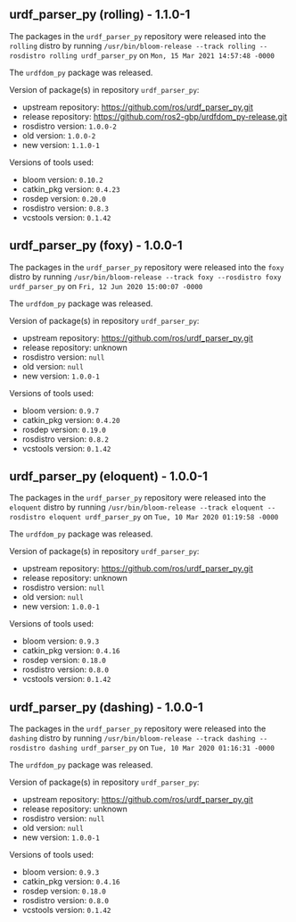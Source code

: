 ## urdf_parser_py (rolling) - 1.1.0-1

The packages in the `urdf_parser_py` repository were released into the `rolling` distro by running `/usr/bin/bloom-release --track rolling --rosdistro rolling urdf_parser_py` on `Mon, 15 Mar 2021 14:57:48 -0000`

The `urdfdom_py` package was released.

Version of package(s) in repository `urdf_parser_py`:

- upstream repository: https://github.com/ros/urdf_parser_py.git
- release repository: https://github.com/ros2-gbp/urdfdom_py-release.git
- rosdistro version: `1.0.0-2`
- old version: `1.0.0-2`
- new version: `1.1.0-1`

Versions of tools used:

- bloom version: `0.10.2`
- catkin_pkg version: `0.4.23`
- rosdep version: `0.20.0`
- rosdistro version: `0.8.3`
- vcstools version: `0.1.42`


## urdf_parser_py (foxy) - 1.0.0-1

The packages in the `urdf_parser_py` repository were released into the `foxy` distro by running `/usr/bin/bloom-release --track foxy --rosdistro foxy urdf_parser_py` on `Fri, 12 Jun 2020 15:00:07 -0000`

The `urdfdom_py` package was released.

Version of package(s) in repository `urdf_parser_py`:

- upstream repository: https://github.com/ros/urdf_parser_py.git
- release repository: unknown
- rosdistro version: `null`
- old version: `null`
- new version: `1.0.0-1`

Versions of tools used:

- bloom version: `0.9.7`
- catkin_pkg version: `0.4.20`
- rosdep version: `0.19.0`
- rosdistro version: `0.8.2`
- vcstools version: `0.1.42`


## urdf_parser_py (eloquent) - 1.0.0-1

The packages in the `urdf_parser_py` repository were released into the `eloquent` distro by running `/usr/bin/bloom-release --track eloquent --rosdistro eloquent urdf_parser_py` on `Tue, 10 Mar 2020 01:19:58 -0000`

The `urdfdom_py` package was released.

Version of package(s) in repository `urdf_parser_py`:

- upstream repository: https://github.com/ros/urdf_parser_py.git
- release repository: unknown
- rosdistro version: `null`
- old version: `null`
- new version: `1.0.0-1`

Versions of tools used:

- bloom version: `0.9.3`
- catkin_pkg version: `0.4.16`
- rosdep version: `0.18.0`
- rosdistro version: `0.8.0`
- vcstools version: `0.1.42`


## urdf_parser_py (dashing) - 1.0.0-1

The packages in the `urdf_parser_py` repository were released into the `dashing` distro by running `/usr/bin/bloom-release --track dashing --rosdistro dashing urdf_parser_py` on `Tue, 10 Mar 2020 01:16:31 -0000`

The `urdfdom_py` package was released.

Version of package(s) in repository `urdf_parser_py`:

- upstream repository: https://github.com/ros/urdf_parser_py.git
- release repository: unknown
- rosdistro version: `null`
- old version: `null`
- new version: `1.0.0-1`

Versions of tools used:

- bloom version: `0.9.3`
- catkin_pkg version: `0.4.16`
- rosdep version: `0.18.0`
- rosdistro version: `0.8.0`
- vcstools version: `0.1.42`


